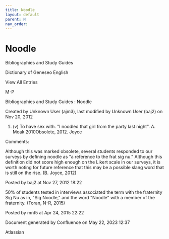 ```yaml
---
title: Noodle
layout: default
parent: N
nav_order:
---
```


# Noodle

Bibliographies and Study Guides

Dictionary of Geneseo English

View All Entries

M-P

Bibliographies and Study Guides : Noodle

Created by  Unknown User (ajm3), last modified by  Unknown User (baj2) on Nov 20, 2012

1. (v) To have sex with. &quot;I noodled that girl from the party last night&quot;. A. Moak 2010Obsolete, 2012. Joyce

Comments:

Although this was marked obsolete, several students responded to our surveys by defining noodle as &quot;a reference to the frat sig nu.&quot; Although this definition did not score high enough on the Likert scale in our surveys, it is worth noting for future reference that this may be a possible slang word that is still on the rise. (B. Joyce, 2012)

Posted by baj2 at Nov 27, 2012 18:22

50% of students tested in interviews associated the term with the fraternity Sig Nu as in, &quot;Sig Noodle,&quot; and the word &quot;Noodle&quot; with a member of the fraternity. (Toran, N-R, 2015)

Posted by mnt5 at Apr 24, 2015 22:22

Document generated by Confluence on May 22, 2023 12:37

Atlassian
